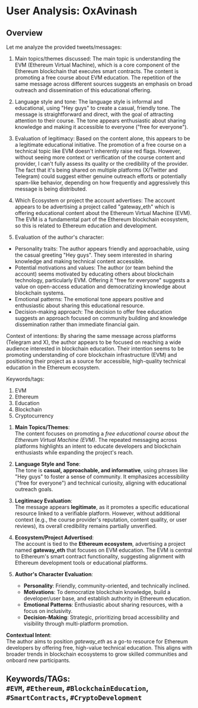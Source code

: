 # User Analysis: OxAvinash

## Overview

<think>
Let me analyze the provided tweets/messages:

1. Main topics/themes discussed:
The main topic is understanding the EVM (Ethereum Virtual Machine), which is a core component of the Ethereum blockchain that executes smart contracts. The content is promoting a free course about EVM education. The repetition of the same message across different sources suggests an emphasis on broad outreach and dissemination of this educational offering.

2. Language style and tone:
The language style is informal and educational, using "Hey guys" to create a casual, friendly tone. The message is straightforward and direct, with the goal of attracting attention to their course. The tone appears enthusiastic about sharing knowledge and making it accessible to everyone ("free for everyone").

3. Evaluation of legitimacy:
Based on the content alone, this appears to be a legitimate educational initiative. The promotion of a free course on a technical topic like EVM doesn't inherently raise red flags. However, without seeing more context or verification of the course content and provider, I can't fully assess its quality or the credibility of the provider. The fact that it's being shared on multiple platforms (X/Twitter and Telegram) could suggest either genuine outreach efforts or potentially spam-like behavior, depending on how frequently and aggressively this message is being distributed.

4. Which Ecosystem or project the account advertises:
The account appears to be advertising a project called "gateway_eth" which is offering educational content about the Ethereum Virtual Machine (EVM). The EVM is a fundamental part of the Ethereum blockchain ecosystem, so this is related to Ethereum education and development.

5. Evaluation of the author's character:
- Personality traits: The author appears friendly and approachable, using the casual greeting "Hey guys". They seem interested in sharing knowledge and making technical content accessible.
- Potential motivations and values: The author (or team behind the account) seems motivated by educating others about blockchain technology, particularly EVM. Offering it "free for everyone" suggests a value on open-access education and democratizing knowledge about blockchain systems.
- Emotional patterns: The emotional tone appears positive and enthusiastic about sharing this educational resource.
- Decision-making approach: The decision to offer free education suggests an approach focused on community building and knowledge dissemination rather than immediate financial gain.

Context of intentions:
By sharing the same message across platforms (Telegram and X), the author appears to be focused on reaching a wide audience interested in blockchain education. Their intention seems to be promoting understanding of core blockchain infrastructure (EVM) and positioning their project as a source for accessible, high-quality technical education in the Ethereum ecosystem.

Keywords/tags:
1. EVM
2. Ethereum
3. Education
4. Blockchain
5. Cryptocurrency
</think>

1. **Main Topics/Themes**:  
   The content focuses on promoting a *free educational course about the Ethereum Virtual Machine (EVM)*. The repeated messaging across platforms highlights an intent to educate developers and blockchain enthusiasts while expanding the project's reach.

2. **Language Style and Tone**:  
   The tone is **casual, approachable, and informative**, using phrases like "Hey guys" to foster a sense of community. It emphasizes accessibility ("free for everyone") and technical curiosity, aligning with educational outreach goals.

3. **Legitimacy Evaluation**:  
   The message appears **legitimate**, as it promotes a specific educational resource linked to a verifiable platform. However, without additional context (e.g., the course provider's reputation, content quality, or user reviews), its overall credibility remains partially unverified.

4. **Ecosystem/Project Advertised**:  
   The account is tied to the **Ethereum ecosystem**, advertising a project named **gateway_eth** that focuses on EVM education. The EVM is central to Ethereum's smart contract functionality, suggesting alignment with Ethereum development tools or educational platforms.

5. **Author's Character Evaluation**:  
   - **Personality**: Friendly, community-oriented, and technically inclined.  
   - **Motivations**: To democratize blockchain knowledge, build a developer/user base, and establish authority in Ethereum education.  
   - **Emotional Patterns**: Enthusiastic about sharing resources, with a focus on inclusivity.  
   - **Decision-Making**: Strategic, prioritizing broad accessibility and visibility through multi-platform promotion.

**Contextual Intent**:  
The author aims to position *gateway_eth* as a go-to resource for Ethereum developers by offering free, high-value technical education. This aligns with broader trends in blockchain ecosystems to grow skilled communities and onboard new participants.

**Keywords/TAGs**:  
`#EVM`, `#Ethereum`, `#BlockchainEducation`, `#SmartContracts`, `#CryptoDevelopment`
---
